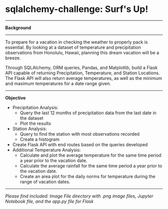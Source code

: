 # sqlalchemy-challenge: Surf's Up!
_______________________________
**Background**


_______________________________

To prepare for a vacation in checking the weather to properly pack is essential.  By looking at a dataset of temperature and precipitation observations from Honolulu, Hawaii, planning this dream vacation will be a breeze.  

Through SQLAlchemy, ORM queries, Pandas, and Matplotlib, build a Flask API capable of returning Precipitation, Temperature, and Station Locations.  The Flask API will also return average temperatures, as well as the minimum and maximum temperatures for a date range given.

_______________________________
**Objective**

  * Precipitation Analysis:
    * Query the last 12 months of precipitation data from the last date in the dataset
    * Plot the results
  * Station Analysis:
    * Query to find the station with most observations recorded
    * Create a histogram
  * Create Flask API with end routes based on the queries developed
  * Additional Temperature Analysis:
    * Calculate and plot the average temperature for the same time period a year prior to the vacation date.
    * Calculate the average rainfall for the same time period a year prior to the vacation date.
    * Create an area plot for the daily norms for temperature during the range of vacation dates.




_______________________________

*Please find included: Image File directory with .png image files, Jupyter Notebook file, and the app.py file for Flask*

